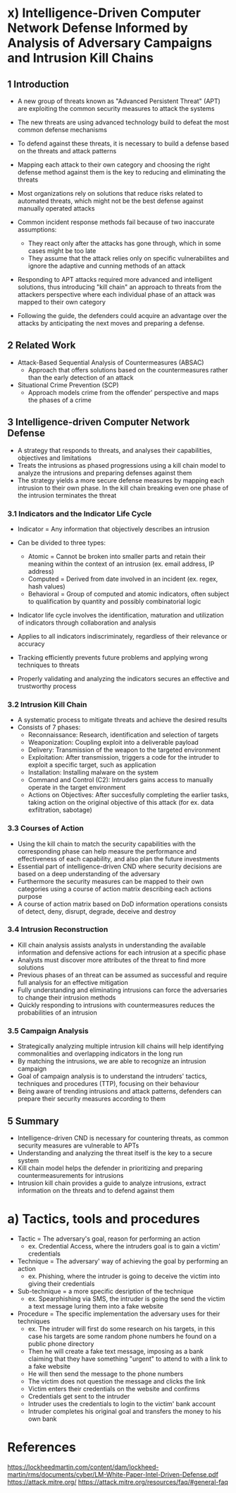 # x) Intelligence-Driven Computer Network Defense Informed by Analysis of Adversary Campaigns and Intrusion Kill Chains
## 1 Introduction
- A new group of threats known as "Advanced Persistent Threat" (APT) are exploiting the common security measures to attack the systems
- The new threats are using advanced technology build to defeat the most common defense mechanisms
- To defend against these threats, it is necessary to build a defense based on the threats and attack patterns
- Mapping each attack to their own category and choosing the right defense method against them is the key to reducing and eliminating the threats

- Most organizations rely on solutions that reduce risks related to automated threats, which might not be the best defense against manually operated attacks
- Common incident response methods fail because of two inaccurate assumptions:
  - They react only after the attacks has gone through, which in some cases might be too late
  - They assume that the attack relies only on specific vulnerabilites and ignore the adaptive and cunning methods of an attack
- Responding to APT attacks required more advanced and intelligent solutions, thus introducing "kill chain" an approach to threats from the attackers perspective where each individual phase of an attack was mapped to their own category
- Following the guide, the defenders could acquire an advantage over the attacks by anticipating the next moves and preparing a defense.
  
## 2 Related Work
- Attack-Based Sequential Analysis of Countermeasures (ABSAC)
  - Approach that offers solutions based on the countermeasures rather than the early detection of an attack
- Situational Crime Prevention (SCP)
  - Approach models crime from the offender' perspective and maps the phases of a crime
 
## 3 Intelligence-driven Computer Network Defense
- A strategy that responds to threats, and analyses their capabilities, objectives and limitations
- Treats the intrusions as phased progressions using a kill chain model to analyze the intrusions and preparing defenses against them
- The strategy yields a more secure defense measures by mapping each intrusion to their own phase. In the kill chain breaking even one phase of the intrusion terminates the threat

### 3.1 Indicators and the Indicator Life Cycle
- Indicator = Any information that objectively describes an intrusion
- Can be divided to three types:
  - Atomic = Cannot be broken into smaller parts and retain their meaning within the context of an intrusion (ex. email address, IP address)
  - Computed = Derived from date involved in an incident (ex. regex, hash values)
  - Behavioral = Group of computed and atomic indicators, often subject to qualification by quantity and possibly combinatorial logic

- Indicator life cycle involves the identification, maturation and utilization of indicators through collaboration and analysis
- Applies to all indicators indiscriminately, regardless of their relevance or accuracy
- Tracking efficiently prevents future problems and applying wrong techniques to threats
- Properly validating and analyzing the indicators secures an effective and trustworthy process

### 3.2 Intrusion Kill Chain
- A systematic process to mitigate threats and achieve the desired results
- Consists of 7 phases:
  - Reconnaissance: Research, identification and selection of targets
  - Weaponization: Coupling exploit into a deliverable payload
  - Delivery: Transmission of the weapon to the targeted environment
  - Exploitation: After transmission, triggers a code for the intruder to exploit a specific target, such as application
  - Installation: Installing malware on the system
  - Command and Control (C2): Intruders gains access to manually operate in the target environment
  - Actions on Objectives: After succesfully completing the earlier tasks, taking action on the original objective of this attack (for ex. data exfiltration, sabotage)

### 3.3 Courses of Action
- Using the kill chain to match the security capabilities with the corresponding phase can help measure the performance and effectiveness of each capability, and also plan the future investments
- Essential part of intelligence-driven CND where security decisions are based on a deep understanding of the adversary
- Furthermore the security measures can be mapped to their own categories using a course of action matrix describing each actions purpose
- A course of action matrix based on DoD information operations consists of detect, deny, disrupt, degrade, deceive and destroy

### 3.4 Intrusion Reconstruction
- Kill chain analysis assists analysts in understanding the available information and defensive actions for each intrusion at a specific phase
- Analysts must discover more attributes of the threat to find more solutions
- Previous phases of an threat can be assumed as successful and require full analysis for an effective mitigation
- Fully understanding and eliminating intrusions can force the adversaries to change their intrusion methods
- Quickly responding to intrusions with countermeasures reduces the probabilities of an intrusion

### 3.5 Campaign Analysis
- Strategically analyzing multiple intrusion kill chains will help identifying commonalities and overlapping indicators in the long run
- By matching the intrusions, we are able to recognize an intrusion campaign
- Goal of campaign analysis is to understand the intruders' tactics, techniques and procedures (TTP), focusing on their behaviour
- Being aware of trending intrusions and attack patterns, defenders can prepare their security measures according to them

## 5 Summary
- Intelligence-driven CND is necessary for countering threats, as common security measures are vulnerable to APTs
- Understanding and analyzing the threat itself is the key to a secure system
- Kill chain model helps the defender in prioritizing and preparing countermeasurements for intrusions
- Intrusion kill chain provides a guide to analyze intrusions, extract information on the threats and to defend against them

# a) Tactics, tools and procedures
- Tactic = The adversary's goal, reason for performing an action
  - ex. Credential Access, where the intruders goal is to gain a victim' credentials
- Technique = The adversary' way of achieving the goal by performing an action
  - ex. Phishing, where the intruder is going to deceive the victim into giving their credentials
- Sub-technique = a more specific desription of the technique
  - ex. Spearphishing via SMS, the intruder is going the send the victim a text message luring them into a fake website
- Procedure = The specific implementation the adversary uses for their techniques
  - ex. The intruder will first do some research on his targets, in this case his targets are some random phone numbers he found on a public phone directory
  - Then he will create a fake text message, imposing as a bank claiming that they have something "urgent" to attend to with a link to a fake website
  - He will then send the message to the phone numbers
  - The victim does not question the message and clicks the link
  - Victim enters their credentials on the website and confirms
  - Credentials get sent to the intruder
  - Intruder uses the credentials to login to the victim' bank account
  - Intruder completes his original goal and transfers the money to his own bank


# References
https://lockheedmartin.com/content/dam/lockheed-martin/rms/documents/cyber/LM-White-Paper-Intel-Driven-Defense.pdf
https://attack.mitre.org/
https://attack.mitre.org/resources/faq/#general-faq
